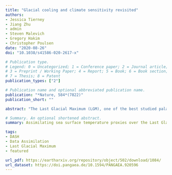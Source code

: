 ```yaml
---
title: "Glacial cooling and climate sensitivity revisited"
authors:
- Jessica Tierney
- Jiang Zhu
- admin
- Steven Malevich
- Gregory Hakim
- Christopher Poulsen
date: "2020-08-26"
doi: "10.1038/s41586-020-2617-x"

# Publication type.
# Legend: 0 = Uncategorized; 1 = Conference paper; 2 = Journal article;
# 3 = Preprint / Working Paper; 4 = Report; 5 = Book; 6 = Book section;
# 7 = Thesis; 8 = Patent
publication_types: ["2"]

# Publication name and optional abbreviated publication name.
publication: "*Nature, 584*(7822)"
publication_short: ""

abstract: "The Last Glacial Maximum (LGM), one of the best studied palaeoclimatic intervals, offers an excellent opportunity to investigate how the climate system responds to changes in greenhouse gases and the cryosphere. Previous work has sought to constrain the magnitude and pattern of glacial cooling from palaeothermometers, but the uneven distribution of the proxies, as well as their uncertainties, has challenged the construction of a full-field view of the LGM climate state. Here we combine a large collection of geochemical proxies for sea surface temperature with an isotope-enabled climate model ensemble to produce a field reconstruction of LGM temperatures using data assimilation. The reconstruction is validated with withheld proxies as well as independent ice core and speleothem δ18O measurements. Our assimilated product provides a constraint on global mean LGM cooling of −6.1 degrees Celsius (95 per cent confidence interval: −6.5 to −5.7 degrees Celsius). Given assumptions concerning the radiative forcing of greenhouse gases, ice sheets and mineral dust aerosols, this cooling translates to an equilibrium climate sensitivity of 3.4 degrees Celsius (2.4–4.5 degrees Celsius), a value that is higher than previous LGM-based estimates but consistent with the traditional consensus range of 2–4.5 degrees Celsius."

# Summary. An optional shortened abstract.
summary: Assimilating sea surface temperature proxies over the Last Glacial Maximum constrains equilibrium climate sensitivity.

tags:
- DASH
- Data Assimilation
- Last Glacial Maximum
- featured

url_pdf: https://eartharxiv.org/repository/object/502/download/1084/
url_dataset: https://doi.pangaea.de/10.1594/PANGAEA.920596
---
```

